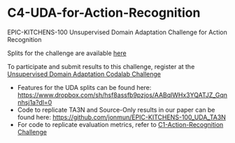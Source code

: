 # C4-UDA-for-Action-Recognition
EPIC-KITCHENS-100 Unsupervised Domain Adaptation Challenge for Action Recognition

Splits for the challenge are available [here](https://github.com/epic-kitchens/epic-kitchens-100-annotations/tree/master/UDA_annotations)

To participate and submit results to this challenge, register at the [Unsupervised Domain Adaptation Codalab Challenge](https://codalab.lisn.upsaclay.fr/competitions/1241)

* Features for the UDA splits can be found here: https://www.dropbox.com/sh/hsf8assfb9pzjos/AABqlWHx3YQATJZ_Gqnnhsj1a?dl=0
* Code to replicate TA3N and Source-Only results in our paper can be found here: https://github.com/jonmun/EPIC-KITCHENS-100_UDA_TA3N
* For code to replicate evaluation metrics, refer to [C1-Action-Recognition Challenge](https://github.com/epic-kitchens/C1-Action-Recognition)

